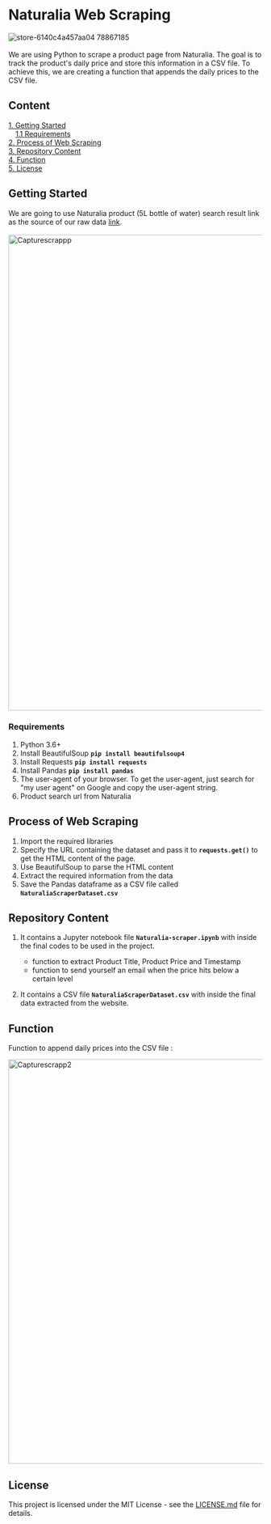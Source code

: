 # Naturalia Web Scraping
![store-6140c4a457aa04 78867185](https://github.com/jeanbaptistejacq/Naturalia-Web-Scraping/assets/80902643/036d6043-4d6b-487d-acc3-06a0effba66a)
<br/>
<br/>
We are using Python to scrape a product page from Naturalia. The goal is to track the product's daily price and store this information in a CSV file. To achieve this, we are creating a function that appends the daily prices to the CSV file.

## Content

[1. Getting Started](#getting-started)  
&emsp;[1.1 Requirements](#requirements)  
[2. Process of Web Scraping](#process-of-web-scraping)  
[3. Repository Content](#repository-content)  
[4. Function](#function)  
[5. License](#license)  

## Getting Started


We are going to use Naturalia product (5L bottle of water) search result link as the source of our raw data [link](https://bio.naturalia.fr/products/MPX_2138023/details).
<br/>
<br/>
<img width="941" alt="Capturescrappp" src="https://github.com/jeanbaptistejacq/Naturalia-Web-Scraping/assets/80902643/deb52697-4f98-4e10-a45e-cfdbd3ea1866">
### Requirements

1. Python 3.6+
2. Install BeautifulSoup **```pip install beautifulsoup4```**
3. Install Requests **```pip install requests```**
4. Install Pandas **```pip install pandas```**
5. The user-agent of your browser. To get the user-agent, just search for "my user agent" on Google and copy the user-agent string.
6. Product search url from Naturalia

## Process of Web Scraping

1. Import the required libraries
2. Specify the URL containing the dataset and pass it to **`requests.get()`** to get the HTML content of the page.
3. Use BeautifulSoup to parse the HTML content
4. Extract the required information from the data
5. Save the Pandas dataframe as a CSV file called **`NaturaliaScraperDataset.csv`**

## Repository Content

1. It contains a Jupyter notebook file **`Naturalia-scraper.ipynb`** with inside the final codes to be used in the project.
    * function to extract Product Title, Product Price and Timestamp
    * function to send yourself an email when the price hits below a certain level

2. It contains a CSV file **`NaturaliaScraperDataset.csv`** with inside the final data extracted from the website.


## Function

Function to append daily prices into the CSV file :

<img width="800" alt="Capturescrapp2" src="https://github.com/jeanbaptistejacq/Naturalia-Web-Scraping/assets/80902643/ddc2be5c-eb63-4fda-9bfe-5b087766ef2b">


## License

This project is licensed under the MIT License - see the [LICENSE.md](LICENSE) file for details.
